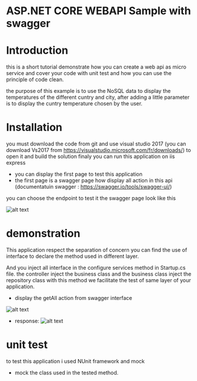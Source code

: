 # ASP.NET CORE WEBAPI Sample with swagger

# Introduction
 this is a short tutorial demonstrate how you can create a web api as micro service
 and cover your code with unit test and how you can use the principle of code clean.
 
the purpose of this example is to use the NoSQL data to display 
the temperatures of the different cuntry and city, 
after adding a little parameter is to display the cuntry temperature chosen by the user.

# Installation
  you must download the code from git and use visual studio 2017 (you can download Vs2017 from    https://visualstudio.microsoft.com/fr/downloads/) to open it
  and build the solution finaly you can run this application on iis express 
  - you can display the first page to test this application
  - the first page is a swagger page how display all action in this api
  (documentatuin swagger : https://swagger.io/tools/swagger-ui/)
  
  you can choose the endpoint to test it 
  the swagger page look like this
  
  ![alt text](https://user-images.githubusercontent.com/15520779/57588161-a59d8080-7510-11e9-9259-61e111c4c322.png)

# demonstration

This application respect the separation of concern 
you can find the use of interface to declare the method used in 
different layer.

And you inject all interface in the configure services method in Startup.cs file.
the controller inject the business class and the business class inject the repository class
with this method we facilitate the test of same layer of your application.
 * display the getAll action from swagger interface
 
 ![alt text](https://user-images.githubusercontent.com/15520779/57588340-0d54cb00-7513-11e9-9c9c-95c194c33fbb.png)
  - response: 
  ![alt text](https://user-images.githubusercontent.com/15520779/57588354-4d1bb280-7513-11e9-90f8-c5d66cf7834c.png)
# unit test
to test this application i used NUnit framework and mock

- mock the class used in the tested method.
